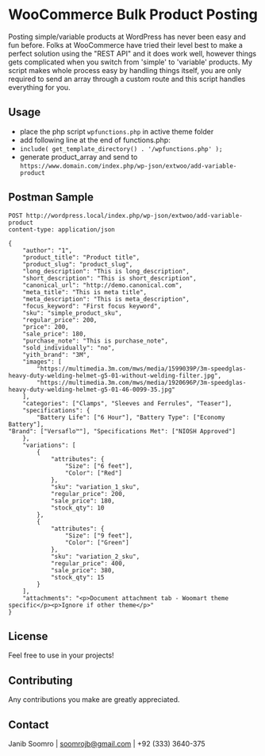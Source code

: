 # WooCommerce Bulk Product Posting

Posting simple/variable products at WordPress has never been easy and fun before. Folks at WooCommerce have tried their level best to make a perfect solution using the "REST API" and it does work well, however things gets complicated when you switch from 'simple' to 'variable' products. My script makes whole process easy by handling things itself, you are only required to send an array through a custom route and this script handles everything for you.

## Usage
+ place the php script ```wpfunctions.php``` in active theme folder
+ add following line at the end of functions.php:
+ ```include( get_template_directory() . '/wpfunctions.php' );```
+ generate product_array and send to ```https://www.domain.com/index.php/wp-json/extwoo/add-variable-product```

## Postman Sample

```
POST http://wordpress.local/index.php/wp-json/extwoo/add-variable-product
content-type: application/json

{
    "author": "1",
    "product_title": "Product title",
    "product_slug": "product_slug",
    "long_description": "This is long_description",
    "short_description": "This is short_description",
    "canonical_url": "http://demo.canonical.com",
    "meta_title": "This is meta title",
    "meta_description": "This is meta_description",
    "focus_keyword": "First focus keyword",
    "sku": "simple_product_sku",
    "regular_price": 200,
    "price": 200,
    "sale_price": 180,
    "purchase_note": "This is purchase_note",
    "sold_individually": "no",
    "yith_brand": "3M",
    "images": [
        "https://multimedia.3m.com/mws/media/1599039P/3m-speedglas-heavy-duty-welding-helmet-g5-01-without-welding-filter.jpg",
        "https://multimedia.3m.com/mws/media/1920696P/3m-speedglas-heavy-duty-welding-helmet-g5-01-46-0099-35.jpg"
    ],
    "categories": ["Clamps", "Sleeves and Ferrules", "Teaser"],
    "specifications": {
        "Battery Life": ["6 Hour"], "Battery Type": ["Economy Battery"],
"Brand": ["Versaflo™"], "Specifications Met": ["NIOSH Approved"]
    },
    "variations": [
        {
            "attributes": {
                "Size": ["6 feet"],
                "Color": ["Red"]
            },
            "sku": "variation_1_sku",
            "regular_price": 200,
            "sale_price": 180,
            "stock_qty": 10
        },
        {
            "attributes": {
                "Size": ["9 feet"],
                "Color": ["Green"]
            },
            "sku": "variation_2_sku",
            "regular_price": 400,
            "sale_price": 380,
            "stock_qty": 15
        }
    ],
    "attachments": "<p>Document attachment tab - Woomart theme specific</p><p>Ignore if other theme</p>"
}
```

## License
Feel free to use in your projects!

## Contributing
Any contributions you make are greatly appreciated.

## Contact

Janib Soomro | soomrojb@gmail.com | +92 (333) 3640-375